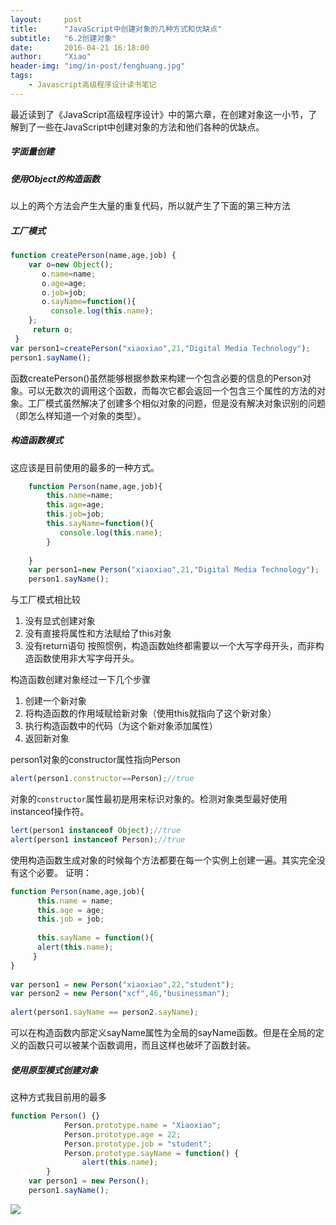 ```yaml
---
layout:     post
title:      "JavaScript中创建对象的几种方式和优缺点"
subtitle:   "6.2创建对象"
date:       2016-04-21 16:18:00
author:     "Xiao"
header-img: "img/in-post/fenghuang.jpg"
tags:
    - Javascript高级程序设计读书笔记
---
```


最近读到了《JavaScript高级程序设计》中的第六章，在创建对象这一小节，了解到了一些在JavaScript中创建对象的方法和他们各种的优缺点。

##### 字面量创建

##### 使用Object的构造函数

以上的两个方法会产生大量的重复代码，所以就产生了下面的第三种方法

##### 工厂模式

```javascript
function createPerson(name,age,job) {
    var o=new Object();
       o.name=name;
       o.age=age;
       o.job=job;
       o.sayName=function(){
         console.log(this.name);
    };
     return o;
 }
var person1=createPerson("xiaoxiao",21,"Digital Media Technology");
person1.sayName();
```

函数createPerson()虽然能够根据参数来构建一个包含必要的信息的Person对象。可以无数次的调用这个函数，而每次它都会返回一个包含三个属性的方法的对象。工厂模式虽然解决了创建多个相似对象的问题，但是没有解决对象识别的问题（即怎么样知道一个对象的类型）。

##### 构造函数模式

这应该是目前使用的最多的一种方式。

```javascript
    function Person(name,age,job){
        this.name=name;
        this.age=age;
        this.job=job;
        this.sayName=function(){
           console.log(this.name);
        }
      
    }
    var person1=new Person("xiaoxiao",21,"Digital Media Technology");
    person1.sayName();
```

与工厂模式相比较

1. 没有显式创建对象
1. 没有直接将属性和方法赋给了this对象
1. 没有return语句
按照惯例，构造函数始终都需要以一个大写字母开头，而非构造函数使用非大写字母开头。
	
构造函数创建对象经过一下几个步骤
	
1. 创建一个新对象
1. 将构造函数的作用域赋给新对象（使用this就指向了这个新对象）
1. 执行构造函数中的代码（为这个新对象添加属性）
1. 返回新对象
	
person1对象的constructor属性指向Person

```javascript
alert(person1.constructor==Person);//true
```

对象的`constructor`属性最初是用来标识对象的。检测对象类型最好使用instanceof操作符。

```javascript
lert(person1 instanceof Object);//true
alert(person1 instanceof Person);//true
```

使用构造函数生成对象的时候每个方法都要在每一个实例上创建一遍。其实完全没有这个必要。
证明：

```javascript
function Person(name,age,job){
      this.name = name;
      this.age = age;
      this.job = job;
      
      this.sayName = function(){
      alert(this.name);
     }
}
      
var person1 = new Person("xiaoxiao",22,"student");
var person2 = new Person("xcf",46,"businessman");
      
alert(person1.sayName == person2.sayName);
```

可以在构造函数内部定义sayName属性为全局的sayName函数。但是在全局的定义的函数只可以被某个函数调用，而且这样也破坏了函数封装。

##### 使用原型模式创建对象

这种方式我目前用的最多

```javascript
function Person() {}
            Person.prototype.name = "Xiaoxiao";
            Person.prototype.age = 22;
            Person.prototype.job = "student";
            Person.prototype.sayName = function() {
                alert(this.name);
        }
    var person1 = new Person();
    person1.sayName();
```
![](http://7fv8kc.com1.z0.glb.clouddn.com/prototype.png)